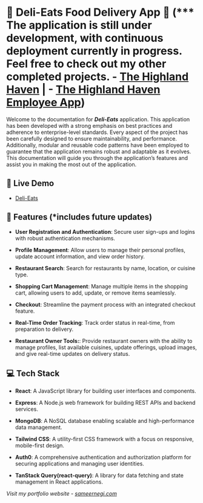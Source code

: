 # 🏡 Deli-Eats Food Delivery App 🏡  (*** The application is still under development, with continuous deployment currently in progress. Feel free to check out my other completed projects. - [The Highland Haven](https://thehighlandhaven.vercel.app) | - [The Highland Haven Employee App](https://thehighlandhaven-staff.vercel.app))

Welcome to the documentation for **_Deli-Eats_** application.  This application has been developed with a strong emphasis on best practices and adherence to enterprise-level standards. Every aspect of the project has been carefully designed to ensure maintainability, and performance. Additionally, modular and reusable code patterns have been employed to guarantee that the application remains robust and adaptable as it evolves. This documentation will guide you through the application’s features and assist you in making the most out of the application.

## 🚀 Live Demo

- [Deli-Eats](https://eats-4yyn.onrender.com/)

## 📝 Features (*includes future updates)

- **User Registration and Authentication**: Secure user sign-ups and logins with robust authentication mechanisms.

- **Profile Management**: Allow users to manage their personal profiles, update account information, and view order history.

- **Restaurant Search**: Search for restaurants by name, location, or cuisine type.

- **Shopping Cart Management**: Manage multiple items in the shopping cart, allowing users to add, update, or remove items seamlessly.

- **Checkout**: Streamline the payment process with an integrated checkout feature.

- **Real-Time Order Tracking**: Track order status in real-time, from preparation to delivery.

- **Restaurant Owner Tools:**: Provide restaurant owners with the ability to manage profiles, list available cuisines, update offerings, upload images, and give real-time updates on delivery status.

## 💻 Tech Stack

- **React**: A JavaScript library for building user interfaces and components.

- **Express**: A Node.js web framework for building REST APIs and backend services.

- **MongoDB**: A NoSQL database enabling scalable and high-performance data management.

- **Tailwind CSS**: A utility-first CSS framework with a focus on responsive, mobile-first design.

- **Auth0**:  A comprehensive authentication and authorization platform for securing applications and managing user identities.

- **TanStack Query(react-query)**: A library for data fetching and state management in React applications.

_Visit my portfolio website_ - [_sameernegi.com_](https://sameernegi.com)

